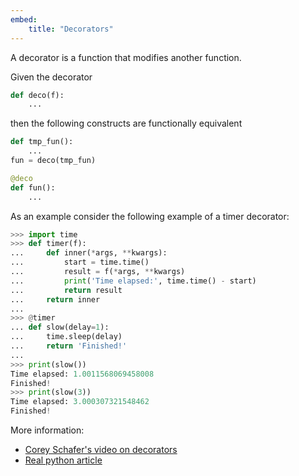 ```yaml
---
embed:
    title: "Decorators"
---
```

A decorator is a function that modifies another function.

Given the decorator
```py
def deco(f):
    ...
```
then the following constructs are functionally equivalent
```py
def tmp_fun():
    ...
fun = deco(tmp_fun)

@deco
def fun():
    ...
```

As an example consider the following example of a timer decorator:
```py
>>> import time
>>> def timer(f):
...     def inner(*args, **kwargs):
...         start = time.time()
...         result = f(*args, **kwargs)
...         print('Time elapsed:', time.time() - start)
...         return result
...     return inner
...
>>> @timer
... def slow(delay=1):
...     time.sleep(delay)
...     return 'Finished!'
...
>>> print(slow())
Time elapsed: 1.0011568069458008
Finished!
>>> print(slow(3))
Time elapsed: 3.000307321548462
Finished!
```

More information:  
- [Corey Schafer's video on decorators](https://youtu.be/FsAPt_9Bf3U)  
- [Real python article](https://realpython.com/primer-on-python-decorators/)  
